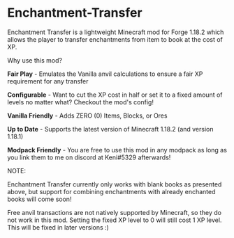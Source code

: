 # Enchantment-Transfer
Enchantment Transfer is a lightweight Minecraft mod for Forge 1.18.2 which allows the player to transfer enchantments from item to book at the cost of XP.

Why use this mod?

**Fair Play** - Emulates the Vanilla anvil calculations to ensure a fair XP requirement for any transfer

**Configurable** - Want to cut the XP cost in half or set it to a fixed amount of levels no matter what? Checkout the mod's config!

**Vanilla Friendly** - Adds ZERO (0) Items, Blocks, or Ores

**Up to Date** - Supports the latest version of Minecraft 1.18.2 (and version 1.18.1)

**Modpack Friendly** - You are free to use this mod in any modpack as long as you link them to me on discord at Keni#5329 afterwards!

 

NOTE:

Enchantment Transfer currently only works with blank books as presented above, but support for combining enchantments with already enchanted books will come soon!

Free anvil transactions are not natively supported by Minecraft, so they do not work in this mod. Setting the fixed XP level to 0 will still cost 1 XP level. This will be fixed in later versions :)
